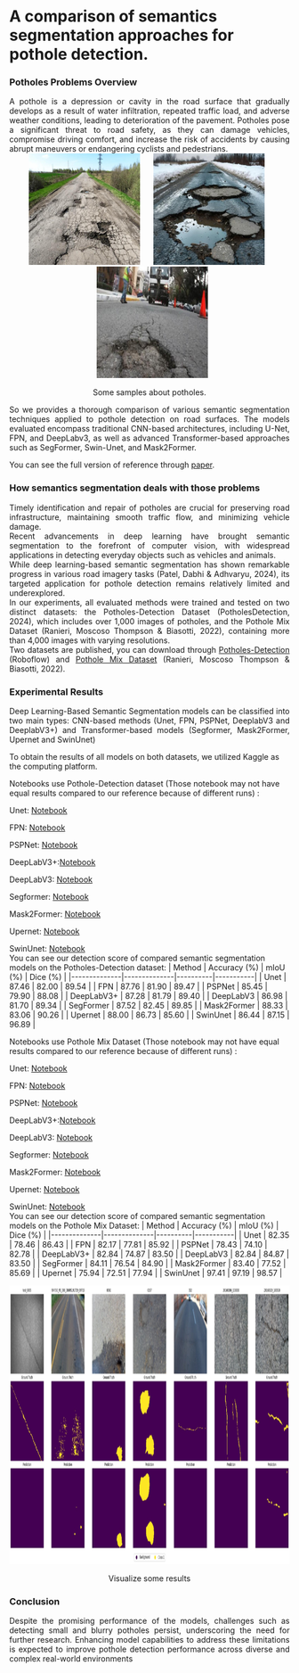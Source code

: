 # A comparison of semantics segmentation approaches for pothole detection.
### Potholes Problems Overview
<div align="justify">
A pothole is a depression or cavity in the road surface that gradually develops as a result of water infiltration, repeated traffic load, and adverse weather conditions, leading to deterioration of the pavement. Potholes pose a significant threat to road safety, as they can damage vehicles, compromise driving comfort, and increase the risk of accidents by causing abrupt maneuvers or endangering cyclists and pedestrians.  
</div>


    
<!-- ![image](resources/pot.jpg) -->
<div align="center">
  <img src="./Resources/pot1.jpg" alt="Image 1" height="200" style="margin-right: 10px;">
  <img src="./Resources/pot2.jpg" alt="Image 2" height="200" style="margin: 0 10px;">
  <img src="./Resources/pot3.jpg" alt="Image 3" height="200" style="margin-left: 10px;">
</div>

<p align="center">
  Some samples about potholes.
</p>
<div align="justify">
So we provides a thorough comparison of various semantic segmentation techniques applied to pothole detection on road surfaces. The models evaluated encompass traditional CNN-based architectures, including U-Net, FPN, and DeepLabv3, as well as advanced Transformer-based approaches such as SegFormer, Swin-Unet, and Mask2Former.  
</div>

  
You can see the full version of reference through [paper](https://easychair.org/conferences2/submission_download?a=34672663&submission=7282567&upload=151756).  
### How semantics segmentation deals with those problems
<div align="justify">
  Timely identification and repair of potholes are crucial for preserving road infrastructure, maintaining smooth traffic flow, and minimizing vehicle damage.
</div>
<div align="justify">
  Recent advancements in deep learning have brought semantic segmentation to the forefront of computer vision, with widespread applications in detecting everyday objects such as vehicles and animals.
</div>
<div align="justify">
  While deep learning-based semantic segmentation has shown remarkable progress in various road imagery tasks (Patel, Dabhi & Adhvaryu, 2024), its targeted application for pothole detection remains relatively limited and underexplored.  
</div>
<div align="justify">
  In our experiments, all evaluated methods were trained and tested on two distinct datasets: the Potholes-Detection Dataset (PotholesDetection, 2024), which includes over 1,000 images of potholes, and the Pothole Mix Dataset (Ranieri, Moscoso Thompson & Biasotti, 2022), containing more than 4,000 images with varying resolutions. 
</div>
<div align="justify">
  Two datasets are published, you can download through 
  <a href="https://universe.roboflow.com/potholesdetection-aq76f/potholes-detection-ohg1g">Potholes-Detection</a> (Roboflow) and 
  <a href="https://data.mendeley.com/datasets/kfth5g2xk3/2">Pothole Mix Dataset</a> (Ranieri, Moscoso Thompson & Biasotti, 2022).
</div>
 

### Experimental Results  
<div align="justify">
  Deep Learning-Based Semantic Segmentation models can be classified into two main types: CNN-based methods (Unet, FPN, PSPNet, DeeplabV3 and DeeplabV3+) and Transformer-based models (Segformer, Mask2Former, Upernet and SwinUnet)   
</div>  

  
To obtain the results of all models on both datasets, we utilized Kaggle as the computing platform.  


Notebooks use Pothole-Detection dataset (Those notebook may not have equal results compared to our reference because of different runs) :

Unet: [Notebook]()  

FPN: [Notebook]()  

PSPNet: [Notebook](https://www.kaggle.com/code/giangtunhng/unet-potholes-detection)  

DeepLabV3+:[Notebook]()  

DeepLabV3: [Notebook]()  

Segformer: [Notebook]()  

Mask2Former: [Notebook]()  

Upernet: [Notebook]()  

SwinUnet: [Notebook]()  
You can see our detection score of compared semantic segmentation models on the Potholes-Detection dataset:
| Method       | Accuracy (%) | mIoU (%) | Dice (%) |
|--------------|--------------|----------|-----------|
| Unet         | 87.46        | 82.00    | 89.54     |
| FPN          | 87.76        | 81.90    | 89.47     |
| PSPNet       | 85.45        | 79.90    | 88.08     |
| DeepLabV3+   | 87.28        | 81.79    | 89.40     |
| DeepLabV3    | 86.98        | 81.70    | 89.34     |
| SegFormer    | 87.52        | 82.45    | 89.85     |
| Mask2Former  | 88.33        | 83.06    | 90.26     |
| Upernet      | 88.00        | 86.73    | 85.60     |
| SwinUnet     | 86.44        | 87.15    | 96.89     |


Notebooks use Pothole Mix Dataset (Those notebook may not have equal results compared to our reference because of different runs) :

Unet: [Notebook]()  

FPN: [Notebook]()  

PSPNet: [Notebook]()  

DeepLabV3+:[Notebook]()  

DeepLabV3: [Notebook]()  

Segformer: [Notebook]()  

Mask2Former: [Notebook]()  

Upernet: [Notebook]()  

SwinUnet: [Notebook]()  
You can see our detection score of compared semantic segmentation models on the Pothole Mix Dataset:
| Method       | Accuracy (%) | mIoU (%) | Dice (%) |
|--------------|--------------|----------|-----------|
| Unet         | 82.35        | 78.46    | 86.43     |
| FPN          | 82.17        | 77.81    | 85.92     |
| PSPNet       | 78.43        | 74.10    | 82.78     |
| DeepLabV3+   | 82.84        | 74.87    | 83.50     |
| DeepLabV3    | 82.84        | 84.87    | 83.50     |
| SegFormer    | 84.11        | 76.54    | 84.90     |
| Mask2Former  | 83.40        | 77.52    | 85.69     |
| Upernet      | 75.94        | 72.51    | 77.94     |
| SwinUnet     | 97.41        | 97.19    | 98.57     |

<!-- ![image](resources/pot.jpg) -->
<div align="center">
  <img src="./Resources/pot4.jfif" alt="Image 1" height="500" weight="600" style="margin-right: 10px;">
</div>

<p align="center">
  Visualize some results
</p>

### Conclusion
<div align="justify">
  Despite the promising performance of the models, challenges such as detecting small and blurry potholes persist,
underscoring the need for further research. Enhancing model capabilities to address these limitations is expected to improve
pothole detection performance across diverse and complex real-world environments
</div>
